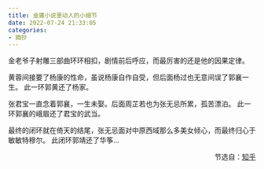 ```yaml
---
title: 金庸小说里动人的小细节
date: 2022-07-24 21:33:05
categories: 
- 摘抄
---
```


金老爷子射雕三部曲环环相扣，剧情前后呼应，而最厉害的还是他的因果定律。

黄蓉间接要了杨康的性命，虽说杨康自作自受，但后面杨过也无意间误了郭襄一生。
此一环郭黄还了杨家。

张君宝一直念着郭襄，一生未娶。后面周芷若也为张无忌所累，孤苦漂泊。
此一环郭襄的峨眉还了君宝的武当。

最终的闭环就在倚天的结尾，张无忌面对中原西域那么多美女倾心，而最终归心于敏敏特穆尔。
此闭环郭靖还了华筝…



<p style="text-align: right">节选自：<a href="https://www.zhihu.com/question/20813614/answer/152169554" target="blank">知乎</a></p>